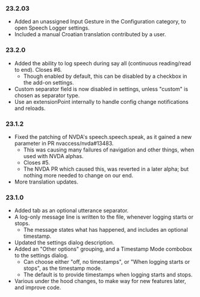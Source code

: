 ### 23.2.03

* Added an unassigned Input Gesture in the Configuration category, to open Speech Logger settings.
* Included a manual Croatian translation contributed by a user.

### 23.2.0

* Added the ability to log speech during say all (continuous reading/read to end). Closes #6.
    + Though enabled by default, this can be disabled by a checkbox in the add-on settings.
* Custom separator field is now disabled in settings, unless "custom" is chosen as separator type.
* Use an extensionPoint internally to handle config change notifications and reloads.

### 23.1.2

* Fixed the patching of NVDA's speech.speech.speak, as it gained a new parameter in PR nvaccess/nvda#13483.
    + This was causing many failures of navigation and other things, when used with NVDA alphas.
    + Closes #5.
    + The NVDA PR which caused this, was reverted in a later alpha; but nothing more needed to change on our end.
* More translation updates.

### 23.1.0

* Added tab as an optional utterance separator.
* A log-only message line is written to the file, whenever logging starts or stops.
    - The message states what has happened, and includes an optional timestamp.
* Updated the settings dialog description.
* Added an "Other options" grouping, and a Timestamp Mode combobox to the settings dialog.
    - Can choose either "off, no timestamps", or "When logging starts or stops", as the timestamp mode.
    - The default is to provide timestamps when logging starts and stops.
* Various under the hood changes, to make way for new features later, and improve code.
